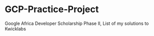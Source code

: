 # GCP-Practice-Project
Google Africa Developer Scholarship Phase II, List of my solutions to Kwicklabs
